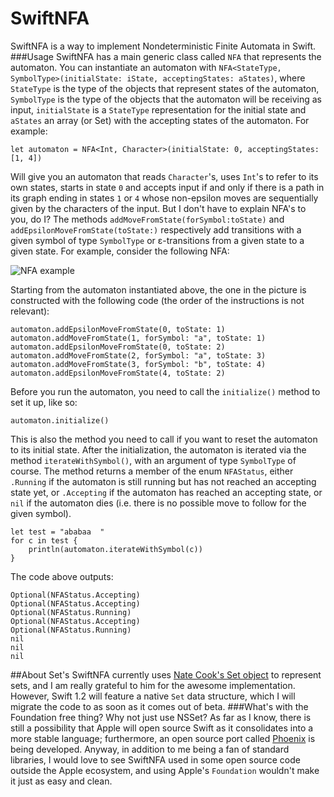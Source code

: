 # SwiftNFA
SwiftNFA is a way to implement Nondeterministic Finite Automata in Swift.
###Usage
SwiftNFA has a main generic class called `NFA` that represents the automaton. You can instantiate an automaton with `NFA<StateType, SymbolType>(initialState: iState, acceptingStates: aStates)`, where `StateType` is the type of the objects that represent states of the automaton, `SymbolType` is the type of the objects that the automaton will be receiving as input, `initialState` is a `StateType` representation for the initial state and `aStates` an array (or Set) with the accepting states of the automaton. For example:

    let automaton = NFA<Int, Character>(initialState: 0, acceptingStates: [1, 4])
Will give you an automaton that reads `Character`'s, uses `Int`'s to refer to its own states, starts in state `0` and accepts input if and only if there is a path in its graph ending in states `1` or `4` whose non-epsilon moves are sequentially given by the characters of the input. But I don't have to explain NFA's to you, do I?
The methods `addMoveFromState(forSymbol:toState)` and `addEpsilonMoveFromState(toState:)` respectively add transitions with a given symbol of type `SymbolType` or ε-transitions from a given state to a given state. For example, consider the following NFA:

![NFA example](http://goo.gl/X6RWCC?gdriveurl)

Starting from the automaton instantiated above, the one in the picture is constructed with the following code (the order of the instructions is not relevant):

    automaton.addEpsilonMoveFromState(0, toState: 1)
    automaton.addMoveFromState(1, forSymbol: "a", toState: 1)
    automaton.addEpsilonMoveFromState(0, toState: 2)
    automaton.addMoveFromState(2, forSymbol: "a", toState: 3)
    automaton.addMoveFromState(3, forSymbol: "b", toState: 4)
    automaton.addEpsilonMoveFromState(4, toState: 2)

Before you run the automaton, you need to call the `initialize()` method to set it up, like so:

    automaton.initialize()
 This is also the method you need to call if you want to reset the automaton to its initial state.
 After the initialization, the automaton is iterated via the method `iterateWithSymbol()`, with an argument of type `SymbolType` of course. The method returns a member of the enum `NFAStatus`, either `.Running` if the automaton is still running but has not reached an accepting state yet, or `.Accepting` if the automaton has reached an accepting state, or `nil` if the automaton dies (i.e. there is no possible move to follow for the given symbol).
 

    let test = "ababaa  "
    for c in test {
    	println(automaton.iterateWithSymbol(c))
    }
   The code above outputs:

    Optional(NFAStatus.Accepting)
    Optional(NFAStatus.Accepting)
    Optional(NFAStatus.Running)
    Optional(NFAStatus.Accepting)
    Optional(NFAStatus.Running)
    nil
    nil
    nil
   
##About Set's
SwiftNFA currently uses [Nate Cook's Set object](https://github.com/natecook1000/SwiftSets)  to represent sets, and I am really grateful to him for the awesome implementation. However, Swift 1.2 will feature a native `Set` data structure, which I will migrate the code to as soon as it comes out of beta.
###What's with the Foundation free thing? Why not just use NSSet?
As far as I know, there is still a possibility that Apple will open source Swift as it consolidates into a more stable language; furthermore, an open source port called [Phoenix](https://ind.ie/about/phoenix/) is being developed. Anyway, in addition to me being a fan of standard libraries, I would love to see SwiftNFA used in some open source code outside the Apple ecosystem, and using Apple's `Foundation` wouldn't make it just as easy and clean.
